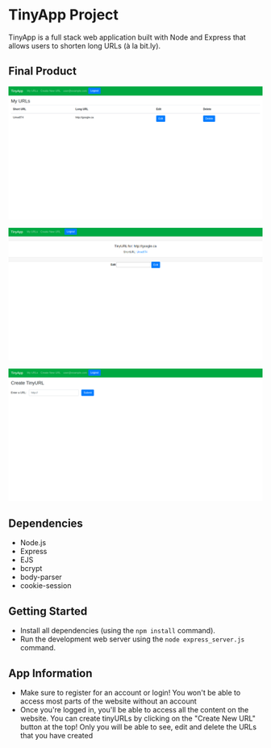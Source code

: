# TinyApp Project

TinyApp is a full stack web application built with Node and Express that allows users to shorten long URLs (à la bit.ly).

## Final Product

!["The homepage for tinyApp! All your URLs will be displayed here and privately to you."](https://raw.githubusercontent.com/ThomasBogdanov/tinyApp/master/docs/myURLs-page.png)

!["The URL edit page. Here you may edit your URLs!"](https://raw.githubusercontent.com/ThomasBogdanov/tinyApp/master/docs/editURLs-page.png)

!["The URL creation page!"](https://raw.githubusercontent.com/ThomasBogdanov/tinyApp/master/docs/createURLs-page.png)

## Dependencies

- Node.js
- Express
- EJS
- bcrypt
- body-parser
- cookie-session

## Getting Started

- Install all dependencies (using the `npm install` command).
- Run the development web server using the `node express_server.js` command.

## App Information

- Make sure to register for an account or login! You won't be able to access most parts of the website without an account
- Once you're logged in, you'll be able to access all the content on the website. You can create tinyURLs by clicking on the "Create New URL" button at the top! Only you will be able to see, edit and delete the URLs that you have created
